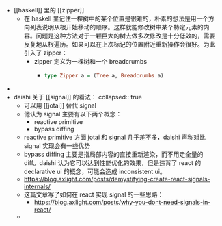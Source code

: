 - [[haskell]] 里的 [[zipper]]
	- 在 haskell 里记住一棵树中的某个位置是很难的，朴素的想法是用一个方向列表说明从根开始移动的顺序。这样就能修改树中某个特定元素的内容。问题是这种方法对于一颗巨大的树去做多次修改是十分低效的，需要反复地从根遍历。如果可以在上次标记的位置附近重新操作会很好。为此引入了 zipper：
		- zipper 定义为一棵树和一个 breadcrumbs
			- ```haskell
			  type Zipper a = (Tree a, Breadcrumbs a)
			  
			  ```
-
- daishi 关于 [[signal]] 的看法：
  collapsed:: true
	- 可以用 [[jotai]] 替代 signal
	- 他认为 signal 主要有以下两个概念：
		- reactive primitive
		- bypass diffing
	- reactive primitive 方面 jotai 和 signal 几乎差不多，daishi 声称对比 signal 实现会有一些优势
	- bypass diffing 主要是指局部内容的直接重新渲染，而不用走全量的 diff。daishi 认为它可以达到性能优化的效果，但是违背了 react 的 declarative ui 的概念，可能会造成 inconsistent ui。
	- https://blog.axlight.com/posts/demystifying-create-react-signals-internals/
	- 这篇文章写了如何在 react 实现 signal 的一些思路：
		- https://blog.axlight.com/posts/why-you-dont-need-signals-in-react/
	-